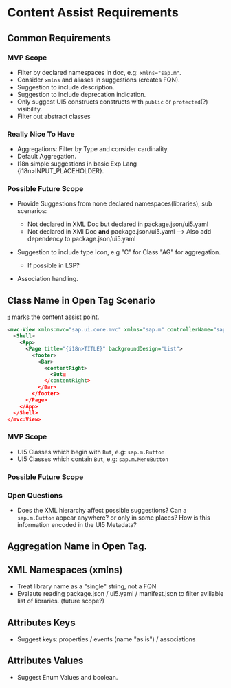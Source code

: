 # Content Assist Requirements

## Common Requirements

### MVP Scope

- Filter by declared namespaces in doc, e.g: `xmlns="sap.m"`.
- Consider `xmlns` and aliases in suggestions (creates FQN).
- Suggestion to include description.
- Suggestion to include deprecation indication.
- Only suggest UI5 constructs constructs with `public` or `protected`(?) visibility.
- Filter out abstract classes

### Really Nice To Have

- Aggregations: Filter by Type and consider cardinality.
- Default Aggregation.
- I18n simple suggestions in basic Exp Lang {i18n>INPUT_PLACEHOLDER}.

### Possible Future Scope

- Provide Suggestions from none declared namespaces(libraries), sub scenarios:

  - Not declared in XML Doc but declared in package.json/ui5.yaml
  - Not declared in XMl Doc **and** package.json/ui5.yaml --> Also add dependency to package.json/ui5.yaml

- Suggestion to include type Icon, e.g "C" for Class "AG" for aggregation.

  - If possible in LSP?

- Association handling.

## Class Name in Open Tag Scenario

`⇶` marks the content assist point.

```xml
<mvc:View xmlns:mvc="sap.ui.core.mvc" xmlns="sap.m" controllerName="sap.ui.demo.todo.controller.App" displayBlock="true">
  <Shell>
    <App>
      <Page title="{i18n>TITLE}" backgroundDesign="List">
        <footer>
          <Bar>
            <contentRight>
              <But⇶
            </contentRight>
          </Bar>
        </footer>
      </Page>
    </App>
  </Shell>
</mvc:View>
```

### MVP Scope

- UI5 Classes which begin with `But`, e.g: `sap.m.Button`
- UI5 Classes which contain `But`, e.g: `sap.m.MenuButton`

### Possible Future Scope

### Open Questions

- Does the XML hierarchy affect possible suggestions? Can a `sap.m.Button` appear anywhere?
  or only in some places? How is this information encoded in the UI5 Metadata?

## Aggregation Name in Open Tag.

## XML Namespaces (xmlns)

- Treat library name as a "single" string, not a FQN
- Evalaute reading package.json / ui5.yaml / manifest.json to filter aviliable list of libraries. (future scope?)

## Attributes Keys

- Suggest keys: properties / events (name "as is") / associations

## Attributes Values

- Suggest Enum Values and boolean.
